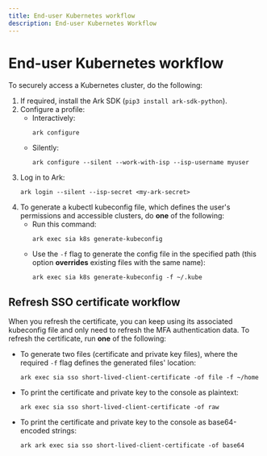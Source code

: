 ```yaml
---
title: End-user Kubernetes workflow
description: End-user Kubernetes Workflow
---
```


# End-user Kubernetes workflow

To securely access a Kubernetes cluster, do the following:

1. If required, install the Ark SDK (`pip3 install ark-sdk-python`).
1. Configure a profile:
    * Interactively:
        ```shell linenums="0"
        ark configure
        ```
    * Silently:
        ```shell linenums="0"
        ark configure --silent --work-with-isp --isp-username myuser
        ```
1. Log in to Ark:
    ```shell linenums="0"
    ark login --silent --isp-secret <my-ark-secret>
    ```
1. To generate a kubectl kubeconfig file, which defines the user's permissions and accessible clusters, do **one** of the following:
    * Run this command:
        ```shell linenums="0"
        ark exec sia k8s generate-kubeconfig
        ```
    * Use the `-f` flag to generate the config file in the specified path (this option **overrides** existing files with the same name):
        ```shell
        ark exec sia k8s generate-kubeconfig -f ~/.kube
        ```

## Refresh SSO certificate workflow

When you refresh the certificate, you can keep using its associated kubeconfig file and only need to refresh the MFA authentication data. To refresh the certificate, run **one** of the following:

* To generate two files (certificate and private key files), where the required `-f` flag defines the generated files' location:
    ```shell
    ark exec sia sso short-lived-client-certificate -of file -f ~/home
    ```
* To print the certificate and private key to the console as plaintext:
    ```shell
    ark exec sia sso short-lived-client-certificate -of raw
    ```
* To print the certificate and private key to the console as base64-encoded strings:
    ```shell
    ark ark exec sia sso short-lived-client-certificate -of base64
    ```
